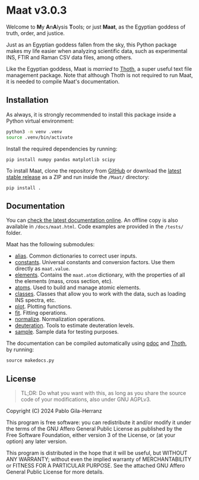 # Maat v3.0.3

Welcome to **M**y **A**n**A**lysis **T**ools; or just **Maat**, as the Egyptian goddess of truth, order, and justice.  

Just as an Egyptian goddess fallen from the sky, this Python package makes my life easier when analyzing scientific data, such as experimental INS, FTIR and Raman CSV data files, among others.

Like the Egyptian goddess, Maat is *married* to [Thoth](https://github.com/pablogila/Thoth), a super useful text file management package.
Note that although Thoth is not required to run Maat, it is needed to compile Maat's documentation.  


## Installation

As always, it is strongly recommended to install this package inside a Python virtual environment:  
```bash
python3 -m venv .venv
source .venv/bin/activate
```

Install the required dependencies by running:  
```shell
pip install numpy pandas matplotlib scipy
```

To install Maat, clone the repository from [GitHub](https://github.com/pablogila/Maat/) or download the [latest stable release](https://github.com/pablogila/Maat/tags)  as a ZIP and run inside the `/Maat/` directory:  
```shell
pip install .
```


## Documentation

You can [check the latest documentation online](https://pablogila.github.io/Maat/).
An offline copy is also available in `/docs/maat.html`.
Code examples are provided in the `/tests/` folder.  

Maat has the following submodules:

- [alias](https://pablogila.github.io/Maat/maat/alias.html). Common dictionaries to correct user inputs.
- [constants](https://pablogila.github.io/Maat/maat/constants.html). Universal constants and conversion factors. Use them directly as `maat.value`.
- [elements](https://pablogila.github.io/Maat/maat/elements.html). Contains the `maat.atom` dictionary, with the properties of all the elements (mass, cross section, etc).
- [atoms](https://pablogila.github.io/Maat/maat/atoms.html). Used to build and manage atomic elements.
- [classes](https://pablogila.github.io/Maat/maat/classes.html). Classes that allow you to work with the data, such as loading INS spectra, etc.
- [plot](https://pablogila.github.io/Maat/maat/plot.html). Plotting functions.
- [fit](https://pablogila.github.io/Maat/maat/fit.html). Fitting operations.
- [normalize](https://pablogila.github.io/Maat/maat/normalize.html). Normalization operations.
- [deuteration](https://pablogila.github.io/Maat/maat/deuteration.html). Tools to estimate deuteration levels.
- [sample](https://pablogila.github.io/Maat/maat/sample.html). Sample data for testing purposes.

The documentation can be compiled automatically using [pdoc](https://pdoc.dev/) and [Thoth](https://github.com/pablogila/Thoth), by running:
```shell
source makedocs.py
```


## License

> TL;DR: Do what you want with this, as long as you share the source code of your modifications, also under GNU AGPLv3.  

Copyright (C) 2024  Pablo Gila-Herranz

This program is free software: you can redistribute it and/or modify
it under the terms of the GNU Affero General Public License as published
by the Free Software Foundation, either version 3 of the License, or
(at your option) any later version.

This program is distributed in the hope that it will be useful,
but WITHOUT ANY WARRANTY; without even the implied warranty of
MERCHANTABILITY or FITNESS FOR A PARTICULAR PURPOSE.
See the attached GNU Affero General Public License for more details.
